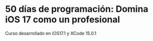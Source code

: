 # 50 días de programación: Domina iOS 17 como un profesional

Curso desarrollado en iOS17.1 y XCode 15.0.1

